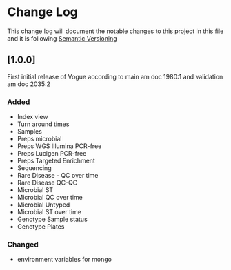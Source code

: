 # Change Log

This change log will document the notable changes to this project in this file and it is following [Semantic Versioning](https://semver.org/)

## [1.0.0]
First initial release of Vogue according to main am doc 1980:1 and validation am doc 2035:2 

### Added
- Index view
- Turn around times
- Samples
- Preps microbial
- Preps WGS Illumina PCR-free
- Preps Lucigen PCR-free
- Preps Targeted Enrichment
- Sequencing
- Rare Disease - QC over time
- Rare Disease QC-QC
- Microbial  ST
- Microbial QC over time
- Microbial Untyped
- Microbial ST over time
- Genotype Sample status
- Genotype Plates

### Changed
- environment variables for mongo
